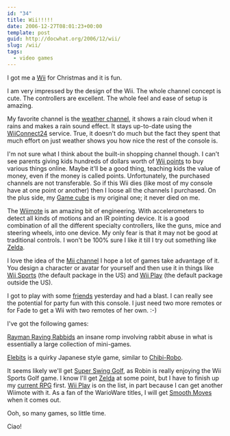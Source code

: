 ```yaml
---
id: "34"
title: Wii!!!!!
date: 2006-12-27T08:01:23+00:00
template: post
guid: http://docwhat.org/2006/12/wii/
slug: /wii/
tags:
  - video games
---
```


I got me a [Wii](http://en.wikipedia.org/wiki/Wii) for Christmas and it is fun.

I am very impressed by the design of the Wii. The whole channel concept is cute.
The controllers are excellent. The whole feel and ease of setup is amazing.

My favorite channel is the
[weather channel](http://www.penny-arcade.com/comic/2006/12/20), it shows a rain
cloud when it rains and makes a rain sound effect. It stays up-to-date using the
[WiiConnect24](http://en.wikipedia.org/wiki/WiiConnect24) service. True, it
doesn't do much but the fact they spent that much effort on just weather shows
you how nice the rest of the console is.

I'm not sure what I think about the built-in shopping channel though. I can't
see parents giving kids hundreds of dollars worth of
[Wii points](http://en.wikipedia.org/wiki/Wii_Points) to buy various things
online. Maybe it'll be a good thing, teaching kids the value of money, even if
the money is called points. Unfortunately, the purchased channels are not
transferable. So if this Wii dies (like most of my console have at one point or
another) then I loose all the channels I purchased. On the plus side, my
[Game cube](http://www.vgcats.com/comics/?strip_id=220) is my original one; it
never died on me.

The [Wiimote](http://en.wikipedia.org/wiki/Wii_Remote) is an amazing bit of
engineering. With accelerometers to detect all kinds of motions and an IR
pointing device. It is a good combination of all the different specialty
controllers, like the guns, mice and steering wheels, into one device. My only
fear is that it may not be good at traditional controls. I won't be 100% sure I
like it till I try out something like
[Zelda](http://www.gamerankings.com/htmlpages2/928519.asp).

I love the idea of the
[Mii channel](http://en.wikipedia.org/wiki/Wii_Channels#Mii_Channel) I hope a
lot of games take advantage of it. You design a character or avatar for yourself
and then use it in things like
[Wii Sports](http://en.wikipedia.org/wiki/Wii_Sports) (the default package in
the US) and [Wii Play](http://en.wikipedia.org/wiki/Wii_Play) (the default
package outside the US).

I got to play with some
[friends](http://fadethecat.livejournal.com/1267392.html) yesterday and had a
blast. I can really see the potential for party fun with this console. I just
need two more remotes or for Fade to get a Wii with two remotes of her own. :-)

I've got the following games:

[Rayman Raving Rabbids](http://www.gamerankings.com/htmlpages2/932877.asp) an
insane romp involving rabbit abuse in what is essentially a large collection of
mini-games.

[Elebits](http://www.gamerankings.com/htmlpages2/933005.asp) is a quirky
Japanese style game, similar to
[Chibi-Robo](http://www.gamerankings.com/htmlpages2/583171.asp).

It seems likely we'll get
[Super Swing Golf](http://www.gamerankings.com/htmlpages2/932128.asp), as Robin
is really enjoying the Wii Sports Golf game. I know I'll get
[Zelda](http://www.gamerankings.com/htmlpages2/928519.asp) at some point, but I
have to finish up my
[current RPG](http://www.gamerankings.com/htmlpages2/459841.asp) first.
[Wii Play](http://www.gamerankings.com/htmlpages2/935589.asp) is on the list, in
part because I can get another Wiimote with it. As a fan of the WarioWare
titles, I will get
[Smooth Moves](http://www.gamerankings.com/htmlpages2/932946.asp) when it comes
out.

Ooh, so many games, so little time.

Ciao!
